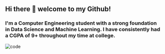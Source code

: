## Hi there 👋 welcome to my Github! 
### I'm a Computer Engineering student with a strong foundation in Data Science and Machine Learning. I have consistently had a CGPA of 9+ throughout my time at college.

![code](https://github.com/user-attachments/assets/afa6a1db-541f-4e47-95f7-ed2960ee87cb)

<!--
**sakshi4719/sakshi4719** is a ✨ _special_ ✨ repository because its `README.md` (this file) appears on your GitHub profile.

Here are some ideas to get you started:

- 🔭 I’m currently working on ...
- 🌱 I’m currently learning ...
- 👯 I’m looking to collaborate on ...
- 🤔 I’m looking for help with ...
- 💬 Ask me about ...
- 📫 How to reach me: ...
- 😄 Pronouns: ...
- ⚡ Fun fact: ...
-->

